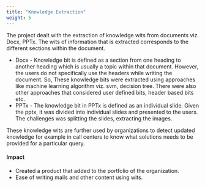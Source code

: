 ```yaml
---
title: "Knowledge Extraction"
weight: 5
---
```


The project dealt with the extraction of knowledge wits from documents viz. Docx, PPTx. The wits of information that is extracted corresponds to the different sections within the document.   
* Docx - Knowledge bit is defined as a section from one heading to another heading which is usually a topic within that document. However, the users do not specifically use the headers while writing the document. So, These knowledge bits were extracted using approaches like machine learning algorithm viz. svm, decision tree. There were also other approaches that considered user defined bits, header based bits etc.   
* PPTx - The knowledge bit in PPTx is defined as an individual slide. Given the pptx, it was divided into individual slides and presented to the users. The challenges was splitting the slides, extracting the images.  

These knowledge wits are further used by organizations to detect updated knowledge for example in call centers to know what solutions needs to be provided for a particular query.  
#### Impact

* Created a product that added to the portfolio of the organization.
* Ease of writing mails and other content using wits.
